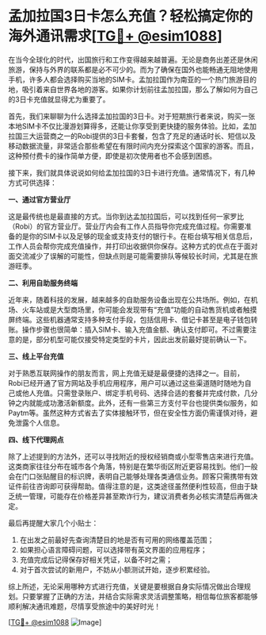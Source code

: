 # 孟加拉国3日卡怎么充值？轻松搞定你的海外通讯需求[[TG💪+ @esim1088](https://t.me/s/esim1088)]

在当今全球化的时代，出国旅行和工作变得越来越普遍。无论是商务出差还是休闲旅游，保持与外界的联系都是必不可少的。而为了确保在国外也能畅通无阻地使用手机，许多人都会选择购买当地的SIM卡。孟加拉国作为南亚的一个热门旅游目的地，吸引着来自世界各地的游客。如果你计划前往孟加拉国，那么了解如何为自己的3日卡充值就显得尤为重要了。

首先，我们来聊聊为什么选择孟加拉国的3日卡。对于短期旅行者来说，购买一张本地SIM卡不仅比漫游划算得多，还能让你享受到更快捷的服务体验。比如，孟加拉国三大运营商之一的Robi提供的3日卡套餐，包含了充足的通话时长、短信以及移动数据流量，非常适合那些希望在有限时间内充分探索这个国家的游客。而且，这种预付费卡的操作简单方便，即使是初次使用者也不会感到困惑。

接下来，我们就具体说说如何给孟加拉国的3日卡进行充值。通常情况下，有几种方式可供选择：

**一、通过官方营业厅**

这是最传统也是最直接的方式。当你到达孟加拉国后，可以找到任何一家罗比（Robi）的官方营业厅。营业厅内会有工作人员指导你完成充值过程。你需要准备的是你的SIM卡以及足够的现金或支持支付的银行卡。在柜台填写相关信息后，工作人员会帮你完成充值操作，并打印出收据供你保存。这种方式的优点在于面对面交流减少了误解的可能性，但缺点则是可能需要排队等候较长时间，尤其是在旅游旺季。

**二、利用自助服务终端**

近年来，随着科技的发展，越来越多的自助服务设备出现在公共场所。例如，在机场、火车站或是大型商场里，你可能会发现带有“充值”功能的自动售货机或者触摸屏终端。这些机器通常支持多种支付手段，包括信用卡、借记卡甚至是电子钱包转账。操作步骤也很简单：插入SIM卡、输入充值金额、确认支付即可。不过需要注意的是，部分机型可能仅接受特定类型的卡片，因此出发前最好提前确认一下。

**三、线上平台充值**

对于熟悉互联网操作的朋友而言，网上充值无疑是最便捷的选择之一。目前，Robi已经开通了官方网站及手机应用程序，用户可以通过这些渠道随时随地为自己或他人充值。只需登录账户、绑定手机号码、选择合适的套餐并完成付款，几分钟之内就能成功激活新额度。此外，还有一些第三方支付平台也提供类似服务，如Paytm等。虽然这种方式省去了实体接触环节，但在安全性方面仍需谨慎对待，避免泄露个人信息。

**四、线下代理网点**

除了上述提到的方法外，还可以寻找附近的授权经销商或小型零售店来进行充值。这类商家往往分布在城市各个角落，特别是在繁华街区附近更容易找到。他们一般会在门口张贴醒目的标识牌，表明自己能够处理各类通信业务。顾客只需携带有效证件前往咨询即可获得帮助。值得注意的是，这类途径虽然便利性较高，但由于缺乏统一管理，可能存在价格差异甚至欺诈行为，建议消费者务必核实清楚后再做决定。

最后再提醒大家几个小贴士：
1. 在出发之前最好先查询清楚目的地是否有可用的网络覆盖范围；
2. 如果担心语言障碍问题，可以选择带有英文界面的应用程序；
3. 充值完成后记得保存好相关凭证，以备不时之需；
4. 对于首次尝试的新用户，不妨从小额测试开始，逐步积累经验。

综上所述，无论采用哪种方式进行充值，关键是要根据自身实际情况做出合理规划。只要掌握了正确的方法，并结合实际需求灵活调整策略，相信每位旅客都能够顺利解决通讯难题，尽情享受旅途中的美好时光！

[[TG💪+ @esim1088](https://t.me/s/esim1088) ![Image](https://i.postimg.cc/4NQfJmqS/Snipaste-2025-05-13-00-14-12.png)]